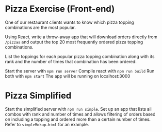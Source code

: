 # Pizza Exercise (Front-end)
One of our restaurant clients wants to know which pizza topping combinations are the most popular.

Using React, write a throw-away app that will download orders directly from `/pizzas` 
and output the top 20 most frequently ordered pizza topping combinations. 

List the toppings for each popular pizza topping combination along with its rank and the number of times that combination has been ordered.

Start the server with `npm run server`
Compile react with `npm run build`
Run both with `npm start`
The app will be running on localhost:3000

# Pizza Simplified
Start the simplified server with `npm run simple`. Set up an app that lists all combos with rank and number of times and allows filtering of orders based on including a topping and ordered more than a certain number of times. 
Refer to `simpleMokup.html` for an example. 

